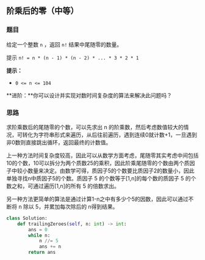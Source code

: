 ## 阶乘后的零（中等）

### 题目

给定一个整数 `n` ，返回 `n!` 结果中尾随零的数量。

提示 `n! = n * (n - 1) * (n - 2) * ... * 3 * 2 * 1`

**提示：**

- `0 <= n <= 104`

**进阶：**你可以设计并实现对数时间复杂度的算法来解决此问题吗？

### 思路

求阶乘数后的尾随零的个数，可以先求出 n 的阶乘数，然后考虑数值较大的情况，可转化为字符串形式来遍历，从后往前遍历，遇到连续0就计数+1，一旦遇到非0数则直接跳出循环，返回最终的计数值。

上一种方法时间复杂度较高，因此可以从数学方面考虑，尾随零其实考虑中间包括10的个数，10可以拆分为两个质数25的乘积，因此阶乘尾随零的个数由两个质因子中较小数量来决定。由数学可得，质因子5的个数要比质因子2的数量小，因此单独寻找n中质因子5的个数。质因子 5 的个数等于[1,n]的每个数的质因子 5 的个数之和，可通过遍历[1,n]的所有 5 的倍数求出。

另一种方法更简单的算法是通过计算1-n之中有多少个5的因数，因此可以通过不断将 n 除以 5，并累加每次除后的 n得到结果。

```python
class Solution:
    def trailingZeroes(self, n: int) -> int:
        ans = 0
        while n:
            n //= 5
            ans += n
        return ans

```

